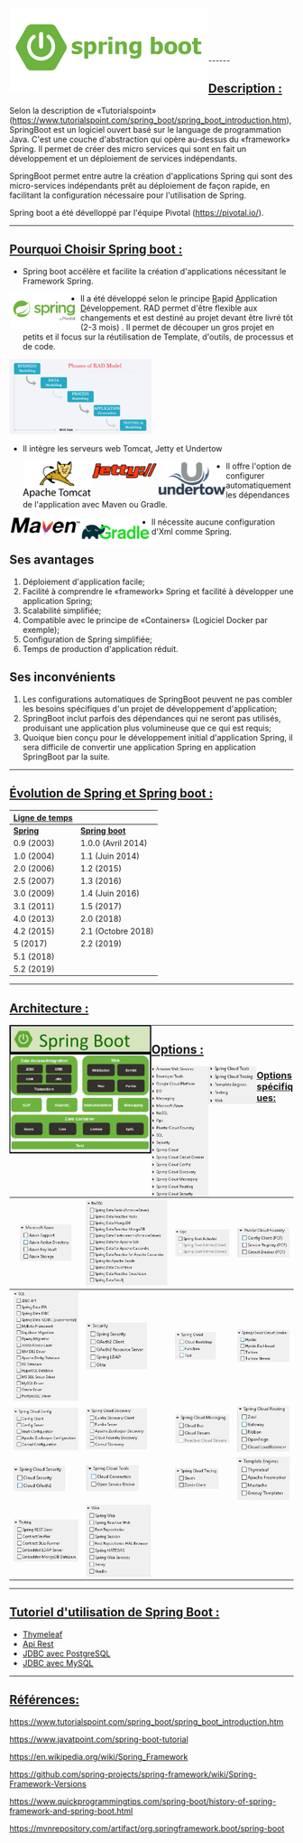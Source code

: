 <img src="./Image/SpringBoot/spring-boot.png" style="float: left;"  height="70%" width="70%">
<br><br><br><br><br>
------

## <ins>**Description :**</ins> 

Selon la description de «Tutorialspoint» (https://www.tutorialspoint.com/spring_boot/spring_boot_introduction.htm), SpringBoot est un logiciel ouvert basé sur le language de programmation Java. C'est une couche d'abstraction qui opère au-dessus du «framework» Spring. Il permet de créer des micro services qui sont en fait un développement et un déploiement de services indépendants. 

SpringBoot permet entre autre la création d'applications Spring qui sont des micro-services indépendants prêt au déploiement de façon rapide, en facilitant la configuration nécessaire pour l'utilisation de Spring.

Spring boot a été dévelloppé par l'équipe Pivotal (https://pivotal.io/).

------

## **<ins>Pourquoi Choisir Spring boot :</ins>**

- Spring boot accélère et facilite la création d'applications nécessitant le Framework Spring.

<img src="./Image/Spring/spring-by-pivotal.png" style = "float: left;"  height="25%" width="25%"  >

- Il a été développé selon le principe <u>R</u>apid <u>A</u>pplication <u>D</u>éveloppement. RAD permet d'être flexible aux changements et est destiné au projet devant être livré tôt (2-3 mois) . Il permet de découper un gros projet en petits et il focus sur la réutilisation de Template, d'outils, de processus et de code.

<img src="./Image/RAD/RAD-Model.png" style = "float: middle;"  height="50%" width="50%"  >

- Il intègre les serveurs web Tomcat, Jetty et Undertow

  

  <img src="./Image/ServerLogo/Apache_Tomcat_Logo.png" style = "float: left;"  height="25%" width="25%"  > 	  <img src="./Image/ServerLogo/jetty-logo-80x22.png" style = "float: left;"  height="25%" width="25%"  > <img src="./Image/ServerLogo/undertow_logo-stacked_600px.png" style = "float: left;"  height="25%" width="25%"  >





- Il offre l'option de configurer automatiquement les dépendances de l'application avec Maven ou Gradle.

<img src="./Image/Dependency/maven-logo-black-on-white.png" style = "float: left;"  height="25%" width="25%"  > <img src="./Image/Dependency/1 Rld1TfAruYCz4EA-5kHJLA.png" style = "float: left;"  height="25%" width="25%"  >



- Il nécessite aucune configuration d'Xml comme Spring.

## Ses avantages

1. Déploiement d'application facile;
2. Facilité à comprendre le «framework» Spring et facilité à développer une application Spring;
3. Scalabilité simplifiée;
4. Compatible avec le principe de «Containers» (Logiciel Docker par exemple);
5. Configuration de Spring simplifiée;
6. Temps de production d'application réduit.

## Ses inconvénients

1. Les configurations automatiques de SpringBoot peuvent ne pas combler les besoins spécifiques d'un projet de développement d'application;
2. SpringBoot inclut parfois des dépendances qui ne seront pas utilisés, produisant une application plus volumineuse que ce qui est requis;
3. Quoique bien conçu pour le développement initial d'application Spring, il sera difficile de convertir une application Spring en application SpringBoot par la suite.



------

## <ins>Évolution de Spring et Spring boot :</ins>

| <u>Ligne de temps</u> |                        |
| --------------------- | ---------------------- |
| **<u>Spring</u>**     | <u>**Spring boot**</u> |
| 0.9 (2003)            | 1.0.0 (Avril 2014)     |
| 1.0 (2004)            | 1.1 (Juin 2014)        |
| 2.0 (2006)            | 1.2 (2015)             |
| 2.5 (2007)            | 1.3 (2016)             |
| 3.0 (2009)            | 1.4 (Juin 2016)        |
| 3.1 (2011)            | 1.5 (2017)             |
| 4.0 (2013)            | 2.0 (2018)             |
| 4.2 (2015)            | 2.1 (Octobre 2018)     |
| 5 (2017)              | 2.2 (2019)             |
| 5.1 (2018)            |                        |
| 5.2 (2019)            |                        |

------

## <ins>**Architecture :**</ins>

<u><img src="./Image/SpringBoot/SpringBoot_architecture2.png" style = "float: left;"  height="50%" width="50%"  ></u>

















------

## <ins>**Options :**</ins>

<u><img src="./Image/SpringBootDependency/0.JPG" style = "float: left;"  height="20%" width="20%"  > <img src="./Image/SpringBootDependency/1.JPG" style = "float: left;"  height="17%" width="17%"  ></u>















### <ins>**Options spécifiques:**</ins>

| <u><img src="./Image/SpringBootDependency/2.JPG" style = "float: top;"  height="80%" width="80%"  ></u> | <u><img src="./Image/SpringBootDependency/3.JPG" style = "float: top;"  height="100%" width="100%"  ></u> | <u><img src="./Image/SpringBootDependency/4.JPG" style = "float: top;"  height="100%" width="100%"  ></u> | <u><img src="./Image/SpringBootDependency/5.JPG" style = "float: top;"  height="100%" width="100%"  ></u> |
| ------------------------------------------------------------ | ------------------------------------------------------------ | ------------------------------------------------------------ | ------------------------------------------------------------ |
| <u><img src="./Image/SpringBootDependency/5_5.JPG" style = "float: top;"  height="100%" width="100%"  ></u> | <u><img src="./Image/SpringBootDependency/7.JPG" style = "float: top;"  height="75%" width="75%"  ></u> | <u><img src="./Image/SpringBootDependency/8.JPG" style = "float: top;"  height="75%" width="75%"  ></u> | <u><img src="./Image/SpringBootDependency/9.JPG" style = "float: top;"  height="100%" width="100%"  ></u> |
| <u><img src="./Image/SpringBootDependency/10.JPG" style = "float: top;"  height="100%" width="100%"  ></u> | <u><img src="./Image/SpringBootDependency/11.JPG" style = "float: top;"  height="75%" width="75%"  ></u> | <u><img src="./Image/SpringBootDependency/12.JPG" style = "float: top;"  height="100%" width="100%"  ></u> | <u><img src="./Image/SpringBootDependency/12_5.JPG" style = "float: top;"  height="100%" width="100%"  ></u> |
| <u><img src="./Image/SpringBootDependency/14.JPG" style = "float: top;"  height="80%" width="80%"  ></u> | <u><img src="./Image/SpringBootDependency/15.JPG" style = "float: top;"  height="65%" width="65%"  ></u> | <u><img src="./Image/SpringBootDependency/15_5.JPG" style = "float: top;"  height="80%" width="80%"  ></u> | <u><img src="./Image/SpringBootDependency/17.JPG" style = "float: top;"  height="100%" width="100%"  ></u> |
| <u><img src="./Image/SpringBootDependency/18.JPG" style = "float: top;"  height="100%" width="100%"  ></u> | <u><img src="./Image/SpringBootDependency/19.JPG" style = "float: top;"  height="80%" width="80%"  ></u> |                                                              |                                                              |

------

## <ins>Tutoriel d'utilisation de Spring Boot :</ins>

- <u><a href="/Thymeleaf/README.md">Thymeleaf</a></u>
- <u><a href="/RestApi/README.md">Api Rest</a></u>
- <u><a href="/JDBC/PostgreSQL/README.md">JDBC avec PostgreSQL</a></u>
- <u><a href="/JDBC/MySQL/README.md">JDBC avec MySQL</a></u>

------

## <ins>**Références:**</ins>

<u>https://www.tutorialspoint.com/spring_boot/spring_boot_introduction.htm</u>

<u>https://www.javatpoint.com/spring-boot-tutorial</u>

<u>https://en.wikipedia.org/wiki/Spring_Framework</u>

<u>https://github.com/spring-projects/spring-framework/wiki/Spring-Framework-Versions</u>

<u>https://www.quickprogrammingtips.com/spring-boot/history-of-spring-framework-and-spring-boot.html</u>

<u>https://mvnrepository.com/artifact/org.springframework.boot/spring-boot</u>
